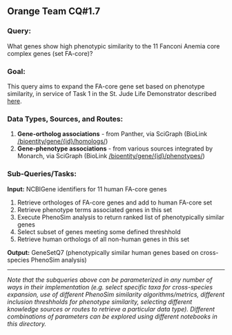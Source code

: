 ## Orange Team CQ#1.7

### Query: 
What genes show high phenotypic similarity to the 11 Fanconi Anemia core complex genes (set FA-core)?

### Goal:
This query aims to expand the FA-core gene set based on phenotype similarity, in service of Task 1 in the St. Jude Life Demonstrator described [here](https://github.com/NCATS-Tangerine/cq-notebooks/wiki/St.-Judes-FA-Demonstrator).
  
### Data Types, Sources, and Routes:
1. **Gene-ortholog associations** - from Panther, via SciGraph (BioLink [/bioentity/gene/{id}/homologs/](https://api.monarchinitiative.org/api/#!/bioentity/get_gene_homolog_associations))
2. **Gene-phenotype associations** - from various sources integrated by Monarch, via SciGraph (BioLink [/bioentity/gene/{id}/phenotypes/](https://api.monarchinitiative.org/api/#!/bioentity/get_gene_phenotype_associations))
  
### Sub-Queries/Tasks:
   
**Input:** NCBIGene identifiers for 11 human FA-core genes
  1. Retrieve orthologes of FA-core genes and add to human FA-core set  
  2. Retrieve phenotype terms associated genes in this set  
  3. Execute PhenoSim analysis to return ranked list of phenotypically similar genes  
  4. Select subset of genes meeting some defined threshhold  
  5. Retrieve human orthologs of all non-human genes in this set   

**Output:** GeneSetQ7 (phenotypically similar human genes based on cross-species PhenoSim analysis)

--------

*Note that the subqueries above can be parameterized in any number of ways in their implementation (e.g. select specific taxa for cross-species expansion, use of different PhenoSim similarity algorithms/metrics, different inclusion threshholds for phenotype similarity, selecting different knowledge sources or routes to retrieve a particular data type). Different combinations of parameters can be explored using different notebooks in this directory.*
